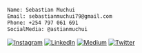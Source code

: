 ```bash
Name: Sebastian Muchui 
Email: sebastianmuchui79@gmail.com
Phone: +254 797 061 691 
SocialMedia: @astianmuchui 


```
      




[![Instagram](https://img.shields.io/badge/Instagram-%23E4405F.svg?logo=Instagram&logoColor=white)](https://instagram.com/astianmuchui)
 [![LinkedIn](https://img.shields.io/badge/LinkedIn-%230077B5.svg?logo=linkedin&logoColor=white)](https://linkedin.com/in/astianmuchui)
 [![Medium](https://img.shields.io/badge/Medium-12100E?logo=medium&logoColor=white)](https://medium.com/@sebastianmuchui)
 [![Twitter](https://img.shields.io/badge/Twitter-%231DA1F2.svg?logo=Twitter&logoColor=white)](https://twitter.com/astianmuchui) 
